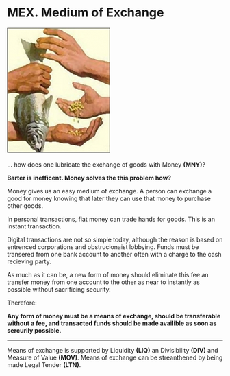 # MEX. Medium of Exchange

![COMimage](images/bartering.jpg)

... how does one lubricate the exchange of goods with Money **(MNY)**?


**Barter is inefficent.  Money solves the this problem how?**


Money gives us an easy medium of exchange.  A person can exchange a good for money knowing that later they can use that money to purchase other goods.

In personal transactions, fiat money can trade hands for goods.  This is an instant transaction.

Digital transactions are not so simple today, although the reason is based on entrenced corporations and obstrucionaist lobbying.  Funds must be transered from one bank account to another often with a charge to the cash recieving party.

As much as it can be, a new form of money should eliminate this fee an transfer money from one account to the other as near to instantly as possible without sacrificing security.

Therefore:

**Any form of money must be a means of exchange, should be transferable without a fee, and transacted funds should be made availible as soon as sercurily possible.**

----------

Means of exchange is supported by Liquidity **(LIQ)** an Divisibility **(DIV)** and Measure of Value **(MOV)**. Means of exchange can be streanthened by being made Legal Tender **(LTN)**.
